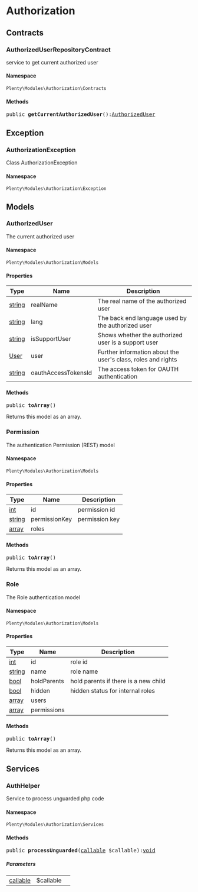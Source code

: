 

# Authorization<a name="authorization_authorization"></a>
    
## Contracts<a name="authorization_authorization_contracts"></a>
### AuthorizedUserRepositoryContract<a name="authorization_contracts_authorizeduserrepositorycontract"></a>

service to get current authorized user


#### Namespace

`Plenty\Modules\Authorization\Contracts`



#### Methods

<pre>public <strong>getCurrentAuthorizedUser</strong>():<a href="authorization#authorization_models_authorizeduser">AuthorizedUser</a>
</pre>

    

    
## Exception<a name="authorization_authorization_exception"></a>
### AuthorizationException<a name="authorization_exception_authorizationexception"></a>

Class AuthorizationException


#### Namespace

`Plenty\Modules\Authorization\Exception`


## Models<a name="authorization_authorization_models"></a>
### AuthorizedUser<a name="authorization_models_authorizeduser"></a>

The current authorized user


#### Namespace

`Plenty\Modules\Authorization\Models`


#### Properties

<table class="table table-bordered table-striped table-condensed table-hover">
    <thead>
    <tr>
        <th>Type</th>
        <th>Name</th>
        <th>Description</th>
    </tr>
    </thead>
    <tbody><tr>
            <td><a target="_blank" href="http://php.net/string">string</a></td>
            <td>realName</td>
            <td>The real name of the authorized user</td>
        </tr><tr>
            <td><a target="_blank" href="http://php.net/string">string</a></td>
            <td>lang</td>
            <td>The back end language used by the authorized user</td>
        </tr><tr>
            <td><a target="_blank" href="http://php.net/string">string</a></td>
            <td>isSupportUser</td>
            <td>Shows whether the authorized user is a support user</td>
        </tr><tr>
            <td><a href="authentication#authentication_models_user">User</a>
</td>
            <td>user</td>
            <td>Further information about the user's class, roles and rights</td>
        </tr><tr>
            <td><a target="_blank" href="http://php.net/string">string</a></td>
            <td>oauthAccessTokensId</td>
            <td>The access token for OAUTH authentication</td>
        </tr></tbody>
</table>


#### Methods

<pre>public <strong>toArray</strong>()</pre>

    
Returns this model as an array.
    

### Permission<a name="authorization_models_permission"></a>

The authentication Permission (REST) model


#### Namespace

`Plenty\Modules\Authorization\Models`


#### Properties

<table class="table table-bordered table-striped table-condensed table-hover">
    <thead>
    <tr>
        <th>Type</th>
        <th>Name</th>
        <th>Description</th>
    </tr>
    </thead>
    <tbody><tr>
            <td><a target="_blank" href="http://php.net/int">int</a></td>
            <td>id</td>
            <td>permission id</td>
        </tr><tr>
            <td><a target="_blank" href="http://php.net/string">string</a></td>
            <td>permissionKey</td>
            <td>permission key</td>
        </tr><tr>
            <td><a target="_blank" href="http://php.net/array">array</a></td>
            <td>roles</td>
            <td></td>
        </tr></tbody>
</table>


#### Methods

<pre>public <strong>toArray</strong>()</pre>

    
Returns this model as an array.
    

### Role<a name="authorization_models_role"></a>

The Role authentication model


#### Namespace

`Plenty\Modules\Authorization\Models`


#### Properties

<table class="table table-bordered table-striped table-condensed table-hover">
    <thead>
    <tr>
        <th>Type</th>
        <th>Name</th>
        <th>Description</th>
    </tr>
    </thead>
    <tbody><tr>
            <td><a target="_blank" href="http://php.net/int">int</a></td>
            <td>id</td>
            <td>role id</td>
        </tr><tr>
            <td><a target="_blank" href="http://php.net/string">string</a></td>
            <td>name</td>
            <td>role name</td>
        </tr><tr>
            <td><a target="_blank" href="http://php.net/bool">bool</a></td>
            <td>holdParents</td>
            <td>hold parents if there is a new child</td>
        </tr><tr>
            <td><a target="_blank" href="http://php.net/bool">bool</a></td>
            <td>hidden</td>
            <td>hidden status for internal roles</td>
        </tr><tr>
            <td><a target="_blank" href="http://php.net/array">array</a></td>
            <td>users</td>
            <td></td>
        </tr><tr>
            <td><a target="_blank" href="http://php.net/array">array</a></td>
            <td>permissions</td>
            <td></td>
        </tr></tbody>
</table>


#### Methods

<pre>public <strong>toArray</strong>()</pre>

    
Returns this model as an array.
    
## Services<a name="authorization_authorization_services"></a>
### AuthHelper<a name="authorization_services_authhelper"></a>

Service to process unguarded php code


#### Namespace

`Plenty\Modules\Authorization\Services`



#### Methods

<pre>public <strong>processUnguarded</strong>(<a target="_blank" href="http://php.net/callable">callable</a> $callable):<a href="miscellaneous#miscellaneous__void">void</a>
</pre>

    

    
##### <strong>Parameters</strong>
    
<table class="table table-condensed">    <tr>
        <td><a target="_blank" href="http://php.net/callable">callable</a></td>
        <td>$callable</td>
        <td></td>
    </tr>
</table>


